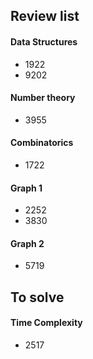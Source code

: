 ## Review list
#### Data Structures
- 1922
- 9202
#### Number theory
- 3955
#### Combinatorics
- 1722
#### Graph 1
- 2252
- 3830
#### Graph 2
- 5719

## To solve
#### Time Complexity
- 2517